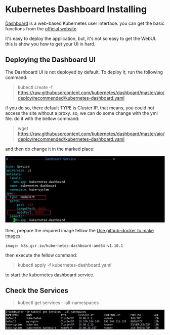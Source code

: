 # Kubernetes Dashboard Installing
[Dashboard](https://kubernetes.io/docs/tasks/access-application-cluster/web-ui-dashboard/) is a web-based Kubernetes user interface.
you can get the basic functions from the [official website](https://kubernetes.io/docs/tasks/access-application-cluster/web-ui-dashboard/)

it's easy to deploy the application, but, it's not so easy to get the WebUI. this is show you how to get your UI in hard.

## Deploying the Dashboard UI
The Dashboard UI is not deployed by default. To deploy it, run the following command:
> kubectl create -f https://raw.githubusercontent.com/kubernetes/dashboard/master/aio/deploy/recommended/kubernetes-dashboard.yaml

if you do so, there default TYPE is Cluster IP, that means, you could not access the site without a proxy. so, we can do some change with the yml file. do it with the bellow command:

> wget https://raw.githubusercontent.com/kubernetes/dashboard/master/aio/deploy/recommended/kubernetes-dashboard.yaml

and then do change it in the marked place:

![image](https://github.com/fasimito/kubernetes-cluster/blob/master/images/dashboard-modify-service.jpg)

then, prepare the required image fellow the [Use github-docker to make images](https://github.com/fasimito/kubernetes-cluster/tree/master/4.use-github-docker-make-images):
```
image: k8s.gcr.io/kubernetes-dashboard-amd64:v1.10.1
```

then execute the fellow command:
> kubectl apply -f kubernetes-dashboard.yaml

to start the kubernetes dashboard service.

## Check the Services

> kubectl get services --all-namespaces 

![image](https://github.com/fasimito/kubernetes-cluster/blob/master/images/dashboard-check-services.jpg)

